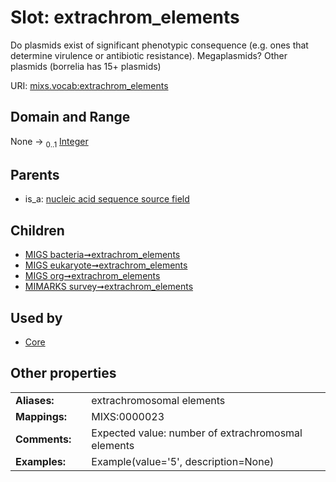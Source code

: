 
# Slot: extrachrom_elements


Do plasmids exist of significant phenotypic consequence (e.g. ones that determine virulence or antibiotic resistance). Megaplasmids? Other plasmids (borrelia has 15+ plasmids)

URI: [mixs.vocab:extrachrom_elements](https://w3id.org/mixs/vocab/extrachrom_elements)


## Domain and Range

None &#8594;  <sub>0..1</sub> [Integer](types/Integer.md)

## Parents

 *  is_a: [nucleic acid sequence source field](nucleic_acid_sequence_source_field.md)

## Children

 *  [MIGS bacteria➞extrachrom_elements](MIGS_bacteria_extrachrom_elements.md)
 *  [MIGS eukaryote➞extrachrom_elements](MIGS_eukaryote_extrachrom_elements.md)
 *  [MIGS org➞extrachrom_elements](MIGS_org_extrachrom_elements.md)
 *  [MIMARKS survey➞extrachrom_elements](MIMARKS_survey_extrachrom_elements.md)

## Used by

 * [Core](Core.md)

## Other properties

|  |  |  |
| --- | --- | --- |
| **Aliases:** | | extrachromosomal elements |
| **Mappings:** | | MIXS:0000023 |
| **Comments:** | | Expected value: number of extrachromosmal elements |
| **Examples:** | | Example(value='5', description=None) |

